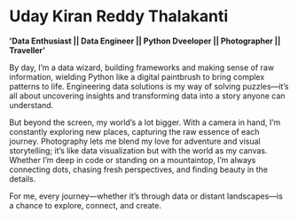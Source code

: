 # Uday Kiran Reddy Thalakanti

**'Data Enthusiast || Data Engineer || Python Dveeloper || Photographer || Traveller'**

<p>By day, I’m a data wizard, building frameworks and making sense of raw information, wielding Python like a digital paintbrush to bring complex patterns to life. Engineering data solutions is my way of solving puzzles—it’s all about uncovering insights and transforming data into a story anyone can understand.

But beyond the screen, my world’s a lot bigger. With a camera in hand, I’m constantly exploring new places, capturing the raw essence of each journey. Photography lets me blend my love for adventure and visual storytelling; it’s like data visualization but with the world as my canvas. Whether I’m deep in code or standing on a mountaintop, I’m always connecting dots, chasing fresh perspectives, and finding beauty in the details. 

For me, every journey—whether it’s through data or distant landscapes—is a chance to explore, connect, and create.</p>
